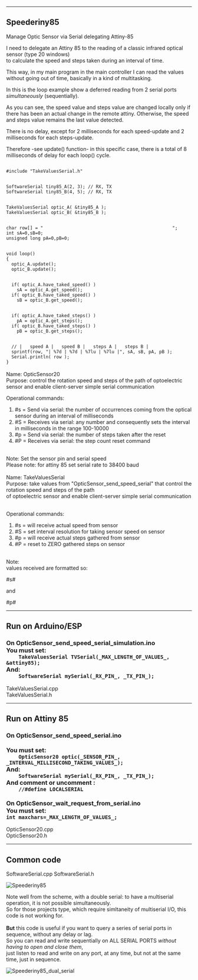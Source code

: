 ------------
Speederiny85
------------
Manage Optic Sensor via Serial delegating Attiny-85

I need to delegate an Attiny 85 to the reading of a classic infrared optical sensor (type 20 windows)<br>
to calculate the speed and steps taken during an interval of time.

This way, in my main program in the main controller I can read the values
without going out of time, basically in a kind of multitasking.

In this is the loop example show a deferred reading from 2 serial ports *simultaneously* (sequentially).

As you can see, the speed value and steps value are changed locally only if there has been an actual change
in the remote attiny. Otherwise, the speed and steps value remains the last value detected.

There is no delay, except for 2 milliseconds for each speed-update and 2 milliseconds for each steps-update.

Therefore -see update() function- in this specific case, there is a total of 8 milliseconds of delay for each loop() cycle.

<code>
#include "TakeValuesSerial.h"
<br>
SoftwareSerial tiny85_A(2, 3); // RX, TX
SoftwareSerial tiny85_B(4, 5); // RX, TX
<br>
TakeValuesSerial optic_A( &tiny85_A );
TakeValuesSerial optic_B( &tiny85_B );
<br>
char row[] = "                                                 ";
int sA=0,sB=0;
unsigned long pA=0,pB=0;
<br>
void loop()
{
  optic_A.update();
  optic_B.update();
<br>
  if( optic_A.have_taked_speed() )
    sA = optic_A.get_speed();
  if( optic_B.have_taked_speed() )
    sB = optic_B.get_speed();
<br>
  if( optic_A.have_taked_steps() )
    pA = optic_A.get_steps();
  if( optic_B.have_taked_steps() )
    pB = optic_B.get_steps();
<br>
  // |   speed A |   speed B |   steps A |   steps B |
  sprintf(row, "| %7d | %7d | %7lu | %7lu |", sA, sB, pA, pB );
  Serial.println( row );
}
</code>
<br>
Name: OpticSensor20<br>
Purpose: control the rotation speed and steps of the path
of optoelectric sensor and enable client-server simple serial communication<br>

Operational commands:<br>
1) #s = Send via serial: the number of occurrences coming from the optical sensor during an interval of milliseconds<br>
2) #S = Receives via serial: any number and consequently sets the interval in milliseconds in the range 100-10000<br>
3) #p = Send via serial: the number of steps taken after the reset<br>
4) #P = Receives via serial: the step count reset command<br><br>

Note: Set the sensor pin and serial speed<br>
Please note: for attiny 85 set serial rate to 38400 baud<br>
<br>
Name: TakeValuesSerial<br>
Purpose: take values from "OpticSensor_send_speed_serial" that control the rotation speed and steps of the path<br>
of optoelectric sensor and enable client-server simple serial communication<br><br>

Operational commands:<br>
1) #s = will receive actual speed from sensor<br>
2) #S<num> = set interval resolution for taking sensor speed on sensor<br>
3) #p = will receive actual steps gathered from sensor<br>
4) #P = reset to ZERO gathered steps on sensor<br><br>

Note:<br>
values received are formatted so:

#s<speed>#

and 

#p<steps>#

------------------
<b>Run on Arduino/ESP</b>
------------------
<h3> On OpticSensor_send_speed_serial_simulation.ino<br>
You must set:
<code>
	TakeValuesSerial TVSerial(_MAX_LENGTH_OF_VALUES_, &attiny85);
</code>
And:
<code>
	SoftwareSerial mySerial(_RX_PIN_, _TX_PIN_);
</code>
</h3>
		
TakeValuesSerial.cpp<br>
TakeValuesSerial.h<br>

----------------
<b>Run on Attiny 85</b>
----------------
<h3> On OpticSensor_send_speed_serial.ino<br>
<br>
You must set:
<code>
	OpticSensor20 optic(_SENSOR_PIN_, _INTERVAL_MILLISECOND_TAKING_VALUES_);
</code>
And:
<code>
	SoftwareSerial mySerial(_RX_PIN_, _TX_PIN_);
</code>
And comment or uncomment :
<code>
	//#define LOCALSERIAL
</code>
<br>
On OpticSensor_wait_request_from_serial.ino<br>
You must set:

<code>
int maxchars=_MAX_LENGTH_OF_VALUES_;
</code>
</h3>

OpticSensor20.cpp<br>
OpticSensor20.h<br>

-----------
Common code
-----------
SoftwareSerial.cpp
SoftwareSerial.h

![Speederiny85](https://github.com/user-attachments/assets/433564c1-a1d9-42a3-a2e4-7479f0819c1b)

Note well from the scheme, with a double serial: to have a multiserial operation, it is not possible simultaneously.<br>
So for those projects type, which require simltaneity of multiserial I/O, this code is not working for.<br>
<br>
<b>But</b> this code is useful if you want to query a series of serial ports in sequence, without any delay or lag.<br>
So you can read and write sequentially on ALL SERIAL PORTS *without having to open and close them*,<br>
just listen to read and write on any port, at any time, but not at the same time, just in sequence.
<br>

![Speederiny85_dual_serial](https://github.com/user-attachments/assets/c526c86d-7368-4cb2-8f7a-ec7d0d046a9d)

